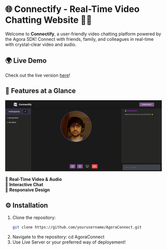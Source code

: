 # 🌐 Connectify - Real-Time Video Chatting Website 🎥✨

Welcome to **Connectify**, a user-friendly video chatting platform powered by the Agora SDK! Connect with friends, family, and colleagues in real-time with crystal-clear video and audio.

## 🌍 Live Demo  
Check out the live version [here](https://raunakshahi.github.io/video-chat-room/)!  

## 🚀 Features at a Glance

![Screenshot](images/Screenshot.png)

🎯 **Real-Time Video & Audio**  
💬 **Interactive Chat**  
📱 **Responsive Design**  

## ⚙️ Installation  

1. Clone the repository:  
   ```bash
   git clone https://github.com/yourusername/AgoraConnect.git
2. Navigate to the repository:
   cd AgoraConnect
3. Use Live Server or your preferred way of deployement!
